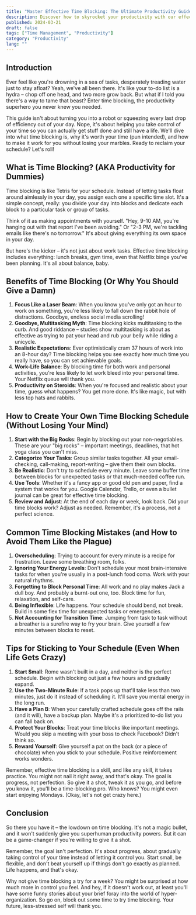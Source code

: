 ```yaml
---
title: "Master Effective Time Blocking: The Ultimate Productivity Guide"
description: Discover how to skyrocket your productivity with our effective time blocking guide. Learn tips, avoid common mistakes, and take control of your schedule today!
published: 2024-03-21
draft: false
tags: ["Time Management", "Productivity"]
category: "Productivity"
lang: ""
---
```


<!-- ![Hero Image](./heroImage.jpg) -->

## Introduction

Ever feel like you're drowning in a sea of tasks, desperately treading water just to stay afloat? Yeah, we've all been there. It's like your to-do list is a hydra – chop off one head, and two more grow back. But what if I told you there's a way to tame that beast? Enter time blocking, the productivity superhero you never knew you needed.

This guide isn't about turning you into a robot or squeezing every last drop of efficiency out of your day. Nope, it's about helping you take control of your time so you can actually get stuff done and still have a life. We'll dive into what time blocking is, why it's worth your time (pun intended), and how to make it work for you without losing your marbles. Ready to reclaim your schedule? Let's roll!


## What is Time Blocking? (AKA Productivity for Dummies)

Time blocking is like Tetris for your schedule. Instead of letting tasks float around aimlessly in your day, you assign each one a specific time slot. It's a simple concept, really: you divide your day into blocks and dedicate each block to a particular task or group of tasks.

Think of it as making appointments with yourself. "Hey, 9-10 AM, you're hanging out with that report I've been avoiding." Or "2-3 PM, we're tackling emails like there's no tomorrow." It's about giving everything its own space in your day.

But here's the kicker – it's not just about work tasks. Effective time blocking includes everything: lunch breaks, gym time, even that Netflix binge you've been planning. It's all about balance, baby.

## Benefits of Time Blocking (Or Why You Should Give a Damn)

1. **Focus Like a Laser Beam**: When you know you've only got an hour to work on something, you're less likely to fall down the rabbit hole of distractions. Goodbye, endless social media scrolling!
2. **Goodbye, Multitasking Myth**: Time blocking kicks multitasking to the curb. And good riddance – studies show multitasking is about as effective as trying to pat your head and rub your belly while riding a unicycle.
3. **Realistic Expectations**: Ever optimistically cram 37 hours of work into an 8-hour day? Time blocking helps you see exactly how much time you really have, so you can set achievable goals.
4. **Work-Life Balance**: By blocking time for both work and personal activities, you're less likely to let work bleed into your personal time. Your Netflix queue will thank you.
5. **Productivity on Steroids**: When you're focused and realistic about your time, guess what happens? You get more done. It's like magic, but with less top hats and rabbits.

## How to Create Your Own Time Blocking Schedule (Without Losing Your Mind)

1. **Start with the Big Rocks**: Begin by blocking out your non-negotiables. These are your "big rocks" – important meetings, deadlines, that hot yoga class you can't miss.
2. **Categorize Your Tasks**: Group similar tasks together. All your email-checking, call-making, report-writing – give them their own blocks.
3. **Be Realistic**: Don't try to schedule every minute. Leave some buffer time between blocks for unexpected tasks or that much-needed coffee run.
4. **Use Tools**: Whether it's a fancy app or good old pen and paper, find a system that works for you. Google Calendar, Trello, or even a bullet journal can be great for effective time blocking.
5. **Review and Adjust**: At the end of each day or week, look back. Did your time blocks work? Adjust as needed. Remember, it's a process, not a perfect science.

## Common Time Blocking Mistakes (and How to Avoid Them Like the Plague)

1. **Overscheduling**: Trying to account for every minute is a recipe for frustration. Leave some breathing room, folks.
2. **Ignoring Your Energy Levels**: Don't schedule your most brain-intensive tasks for when you're usually in a post-lunch food coma. Work with your natural rhythms.
3. **Forgetting to Block Personal Time**: All work and no play makes Jack a dull boy. And probably a burnt-out one, too. Block time for fun, relaxation, and self-care.
4. **Being Inflexible**: Life happens. Your schedule should bend, not break. Build in some flex time for unexpected tasks or emergencies.
5. **Not Accounting for Transition Time**: Jumping from task to task without a breather is a surefire way to fry your brain. Give yourself a few minutes between blocks to reset.

## Tips for Sticking to Your Schedule (Even When Life Gets Crazy)

1. **Start Small**: Rome wasn't built in a day, and neither is the perfect schedule. Begin with blocking out just a few hours and gradually expand.
2. **Use the Two-Minute Rule**: If a task pops up that'll take less than two minutes, just do it instead of scheduling it. It'll save you mental energy in the long run.
3. **Have a Plan B**: When your carefully crafted schedule goes off the rails (and it will), have a backup plan. Maybe it's a prioritized to-do list you can fall back on.
4. **Protect Your Blocks**: Treat your time blocks like important meetings. Would you skip a meeting with your boss to check Facebook? Didn't think so.
5. **Reward Yourself**: Give yourself a pat on the back (or a piece of chocolate) when you stick to your schedule. Positive reinforcement works wonders.

Remember, effective time blocking is a skill, and like any skill, it takes practice. You might not nail it right away, and that's okay. The goal is progress, not perfection. So give it a shot, tweak it as you go, and before you know it, you'll be a time-blocking pro. Who knows? You might even start enjoying Mondays. (Okay, let's not get crazy here.)

## Conclusion

So there you have it – the lowdown on time blocking. It's not a magic bullet, and it won't suddenly give you superhuman productivity powers. But it can be a game-changer if you're willing to give it a shot.

Remember, the goal isn't perfection. It's about progress, about gradually taking control of your time instead of letting it control you. Start small, be flexible, and don't beat yourself up if things don't go exactly as planned. Life happens, and that's okay.

Why not give time blocking a try for a week? You might be surprised at how much more in control you feel. And hey, if it doesn't work out, at least you'll have some funny stories about your brief foray into the world of hyper-organization. So go on, block out some time to try time blocking. Your future, less-stressed self will thank you.
